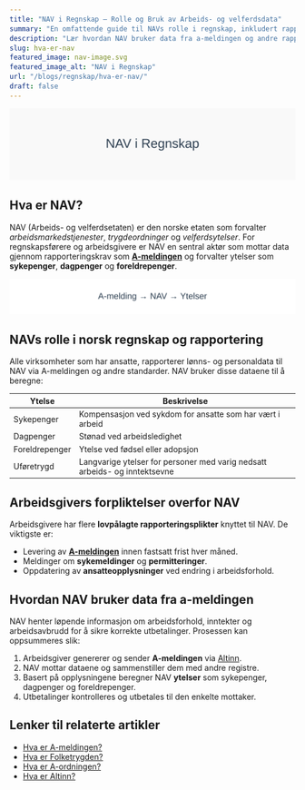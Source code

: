 ```yaml
---
title: "NAV i Regnskap – Rolle og Bruk av Arbeids- og velferdsdata"
summary: "En omfattende guide til NAVs rolle i regnskap, inkludert rapportering via a-melding, NAV-ytelser og hvordan data benyttes i norsk arbeids- og velferdssystem."
description: "Lær hvordan NAV bruker data fra a-meldingen og andre rapporteringskrav i norsk regnskap. Oversikt over ytelser, rapporteringsplikter og arbeids- og velferdsdata."
slug: hva-er-nav
featured_image: nav-image.svg
featured_image_alt: "NAV i Regnskap"
url: "/blogs/regnskap/hva-er-nav/"
draft: false
---
```


![NAV i Regnskap](nav-image.svg)

## Hva er NAV?

NAV (Arbeids- og velferdsetaten) er den norske etaten som forvalter _arbeidsmarkedstjenester_, _trygdeordninger_ og _velferdsytelser_. For regnskapsførere og arbeidsgivere er NAV en sentral aktør som mottar data gjennom rapporteringskrav som **[A-meldingen](/blogs/regnskap/hva-er-a-melding "Hva er A-meldingen?")** og forvalter ytelser som **sykepenger**, **dagpenger** og **foreldrepenger**.

![NAV i norsk regnskap](nav-diagram.svg)

## NAVs rolle i norsk regnskap og rapportering

Alle virksomheter som har ansatte, rapporterer lønns- og personaldata til NAV via A-meldingen og andre standarder. NAV bruker disse dataene til å beregne:

| Ytelse         | Beskrivelse                                                             |
| -------------- | ----------------------------------------------------------------------- |
| Sykepenger     | Kompensasjon ved sykdom for ansatte som har vært i arbeid               |
| Dagpenger      | Stønad ved arbeidsledighet                                              |
| Foreldrepenger | Ytelse ved fødsel eller adopsjon                                        |
| Uføretrygd     | Langvarige ytelser for personer med varig nedsatt arbeids- og inntektsevne |

## Arbeidsgivers forpliktelser overfor NAV

Arbeidsgivere har flere **lovpålagte rapporteringsplikter** knyttet til NAV. De viktigste er:

*   Levering av **[A-meldingen](/blogs/regnskap/hva-er-a-melding "Hva er A-meldingen?")** innen fastsatt frist hver måned.
*   Meldinger om **sykemeldinger** og **permitteringer**.
*   Oppdatering av **ansatteopplysninger** ved endring i arbeidsforhold.

## Hvordan NAV bruker data fra a-meldingen

NAV henter løpende informasjon om arbeidsforhold, inntekter og arbeidsavbrudd for å sikre korrekte utbetalinger. Prosessen kan oppsummeres slik:

1.  Arbeidsgiver genererer og sender **A-meldingen** via [Altinn](/blogs/regnskap/hva-er-altinn "Hva er Altinn? Norges Digitale Portal for Næringsliv og Privatpersoner").
2.  NAV mottar dataene og sammenstiller dem med andre registre.
3.  Basert på opplysningene beregner NAV **ytelser** som sykepenger, dagpenger og foreldrepenger.
4.  Utbetalinger kontrolleres og utbetales til den enkelte mottaker.

## Lenker til relaterte artikler

*   [Hva er A-meldingen?](/blogs/regnskap/hva-er-a-melding "Hva er A-meldingen?")
*   [Hva er Folketrygden?](/blogs/regnskap/hva-er-folketrygden "Hva er Folketrygden? Komplett Guide til Norges Nasjonale Trygdesystem")
*   [Hva er A-ordningen?](/blogs/regnskap/hva-er-a-ordningen "Hva er A-ordningen?")
*   [Hva er Altinn?](/blogs/regnskap/hva-er-altinn "Hva er Altinn? Norges Digitale Portal for Næringsliv og Privatpersoner")
